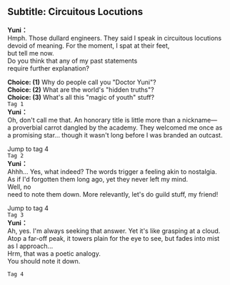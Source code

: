 # 

  
## Subtitle: Circuitous Locutions
  
**Yuni：**  
Hmph. Those dullard engineers. They said I speak in circuitous locutions  
devoid of meaning. For the moment, I spat at their feet,  
 but tell me now.  
Do you think that any of my past statements  
 require further explanation?  
  
**Choice: (1)**  Why do people call you \"Doctor Yuni\"?  
**Choice: (2)**  What are the world's \"hidden truths\"?  
**Choice: (3)**  What's all this \"magic of youth\" stuff?  
`Tag 1`  
**Yuni：**  
Oh, don't call me that. An honorary title is little more than a nickname—  
a proverbial carrot dangled by the academy. They welcomed me once as  
a promising star... though it wasn't long before I was branded an outcast.  
  
Jump to tag 4  
`Tag 2`  
**Yuni：**  
Ahhh... Yes, what indeed? The words trigger a feeling akin to nostalgia.  
As if I'd forgotten them long ago, yet they never left my mind.  
 Well, no  
need to note them down. More relevantly, let's do guild stuff, my friend!  
  
Jump to tag 4  
`Tag 3`  
**Yuni：**  
Ah, yes. I'm always seeking that answer. Yet it's like grasping at a cloud.  
Atop a far-off peak, it towers plain for the eye to see, but fades into mist  
as I approach...  
 Hrm, that was a poetic analogy.  
 You should note it down.  
  
`Tag 4`  
